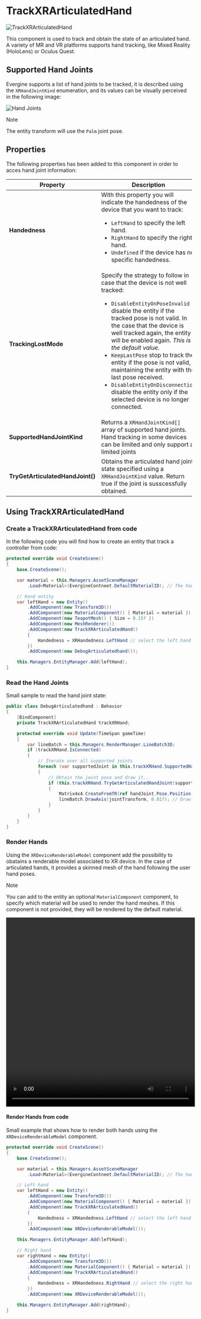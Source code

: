# TrackXRArticulatedHand

![TrackXRArticulatedHand](images/trackxrarticulatedhand.jpg)

This component is used to track and obtain the state of an articulated hand. A variety of MR and VR platforms supports hand tracking, like Mixed Reality (HoloLens) or Oculus Quest.

## Supported Hand Joints

Evergine supports a list of hand joints to be tracked, it is described using the `XRHandJointKind` enumeration, and its values can be visually perceived in the following image:

![Hand Joints](images/hand-skeleton.png)

> [!Note]
> The entity transform will use the `Palm` joint pose.



## Properties

The following properties has been added to this component in order to acces hand joint information:

| Property | Description |
| --- | --- |
| **Handedness** | With this property you will indicate the handedness of the device that you want to track: <ul><li>`LeftHand` to specify the left hand.</li><li>`RightHand` to specify the right hand.</li><li>`Undefined` if the device has no specific handedness.</li></ul> |
| **TrackingLostMode** | Specify the strategy to follow in case that the device is not well tracked: <ul><li>`DisableEntityOnPoseInvalid` disable the entity if the tracked pose is not valid. In the case that the device is well tracked again, the entity will be enabled again. *This is the default value.*</li><li>`KeepLastPose` stop to track the entity if the pose is not valid, maintaining the entity with the last pose received.</li><li>`DisableEntityOnDisconnection` disable the entity only if the selected device is no longer connected.</li></ul> |
| **SupportedHandJointKind** | Returns a `XRHandJointKind[]` array of supported hand joints. Hand tracking in some devices can be limited and only support a limited joints |
| **TryGetArticulatedHandJoint()** | Obtains the articulated hand joint state specified using a `XRHandJointKind` value. Return true if the joint is susscessfully obtained. |

## Using TrackXRArticulatedHand

### Create a TrackXRArticulatedHand from code
In the following code you will find how to create an entity that track a controller from code:

```csharp
protected override void CreateScene()
{
    base.CreateScene();

    var material = this.Managers.AssetSceneManager
        .Load<Material>(EvergineContneet.DefaultMaterialID); // The hand material

    // Hand entity
    var leftHand = new Entity()
        .AddComponent(new Transform3D())
        .AddComponent(new MaterialComponent() { Material = material })
        .AddComponent(new TeapotMesh() { Size = 0.15f })
        .AddComponent(new MeshRenderer())
        .AddComponent(new TrackXRArticulatedHand()
        {
            Handedness = XRHandedness.LeftHand // select the left hand
        })
        .AddComponent(new DebugArticulatedhand());

    this.Managers.EntityManager.Add(leftHand);
}
```

### Read the Hand Joints

Small sample to read the hand joint state:

```csharp
public class DebugArticulatedhand : Behavior
{
    [BindComponent]
    private TrackXRArticulatedHand trackXRHand;

    protected override void Update(TimeSpan gameTime)
    {
        var lineBatch = this.Managers.RenderManager.LineBatch3D;
        if (trackXRHand.IsConnected)
        {
            // Iterate over all supported joints
            foreach (var supportedJoint in this.trackXRHand.SupportedHandJointKind)
            {
                // Obtain the joint pose and draw it...
                if (this.trackXRHand.TryGetArticulatedHandJoint(supportedJoint, out var handJoint))
                {
                    Matrix4x4.CreateFromTR(ref handJoint.Pose.Position, ref handJoint.Pose.Orientation, out var jointTransform);
                    lineBatch.DrawAxis(jointTransform, 0.01f); // Draw 1cm axis with the joint transform
                }
            }
        }
    }
}
```


### Render Hands

Using the `XRDeviceRenderableModel` component add the possibility to obatains a renderable model associated to XR device. In the case of articulated hands, it provides a skinned mesh of the hand following the user hand poses.

> [!Note]
> You can add to the entity an optional `MaterialComponent` component, to specify which material will be used to render the hand meshes. If this component is not provided, they will be rendered by the default material.

<video width="512" height="512" autoplay loop>
  <source src="images/renderhandsvideo.mp4" type="video/mp4">
</video>

#### Render Hands from code

Small example that shows how to render both hands using the `XRDeviceRenderableModel` component.

```csharp
protected override void CreateScene()
{
    base.CreateScene();

    var material = this.Managers.AssetSceneManager
        .Load<Material>(EvergineContneet.DefaultMaterialID); // The hand material

    // Left hand
    var leftHand = new Entity()
        .AddComponent(new Transform3D())
        .AddComponent(new MaterialComponent() { Material = material })            
        .AddComponent(new TrackXRArticulatedHand()
        {
            Handedness = XRHandedness.LeftHand // select the left hand
        })
        .AddComponent(new XRDeviceRenderableModel());

    this.Managers.EntityManager.Add(leftHand);

    // Right hand
    var rightHand = new Entity()
        .AddComponent(new Transform3D())
        .AddComponent(new MaterialComponent() { Material = material })            
        .AddComponent(new TrackXRArticulatedHand()
        {
            Handedness = XRHandedness.RightHand // select the right hand
        })
        .AddComponent(new XRDeviceRenderableModel());

    this.Managers.EntityManager.Add(rightHand);
}
```